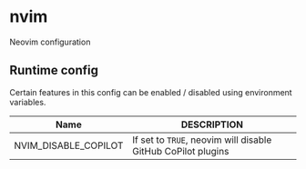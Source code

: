 # nvim

Neovim configuration

## Runtime config

Certain features in this config can be enabled / disabled using environment variables.

| Name                | DESCRIPTION                                               |
| ------------------- | --------------------------------------------------------- |
| NVIM_DISABLE_COPILOT | If set to `TRUE`, neovim will disable GitHub CoPilot plugins |
